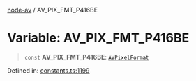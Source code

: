 [node-av](../globals.md) / AV\_PIX\_FMT\_P416BE

# Variable: AV\_PIX\_FMT\_P416BE

> `const` **AV\_PIX\_FMT\_P416BE**: [`AVPixelFormat`](../type-aliases/AVPixelFormat.md)

Defined in: [constants.ts:1199](https://github.com/seydx/av/blob/f8631fc881b394300b1479f511d55cf1c370a87f/src/constants/constants.ts#L1199)
